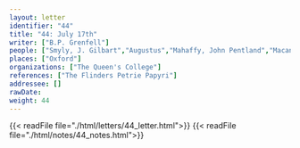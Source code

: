 ```yaml
---
layout: letter
identifier: "44"
title: "44: July 17th"
writer: ["B.P. Grenfell"]
people: ["Smyly, J. Gilbart","Augustus","Mahaffy, John Pentland","Macan, Reginald Walter","Grenfell, Bernard Pyne"]
places: ["Oxford"]
organizations: ["The Queen's College"]
references: ["The Flinders Petrie Papyri"]
addressee: []
rawDate: 
weight: 44
---
```

{{< readFile file="./html/letters/44_letter.html">}}
{{< readFile file="./html/notes/44_notes.html">}}